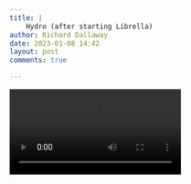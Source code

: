 ```yaml
---
title: |
    Hydro (after starting Librella)
author: Richard Dallaway
date: 2023-01-08 14:42
layout: post
comments: true

---
```


<video controls autoplay playsinline>
    <source src="/video/hydro-librella.mp4#t=2" type="video/mp4">
</video>



